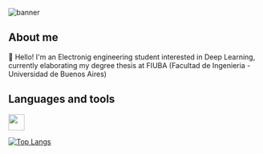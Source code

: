 ![banner](https://user-images.githubusercontent.com/38573537/202921887-04a95399-c4ea-4cdf-bccc-108d1e21ecc0.png)

## About me 
👋 Hello! I'm an Electronig engineering student interested in Deep Learning, currently elaborating my degree thesis at FIUBA (Facultad de Ingenieria - Universidad de Buenos Aires)

## Languages and tools
<img height="32" width="32" src="https://user-images.githubusercontent.com/38573537/202923560-b3d18035-209c-4932-9d43-6b6d2d144de2.svg" />


[![Top Langs](https://github-readme-stats.vercel.app/api/top-langs/?username=burna680)](https://github.com/anuraghazra/github-readme-stats)

<!--
**burna680/burna680** is a ✨ _special_ ✨ repository because its `README.md` (this file) appears on your GitHub profile.

Here are some ideas to get you started:

- 🔭 I’m currently working on ...
- 🌱 I’m currently learning ...
- 👯 I’m looking to collaborate on ...
- 🤔 I’m looking for help with ...
- 💬 Ask me about ...
- 📫 How to reach me: ...
- 😄 Pronouns: ...
- ⚡ Fun fact: ...
-->
